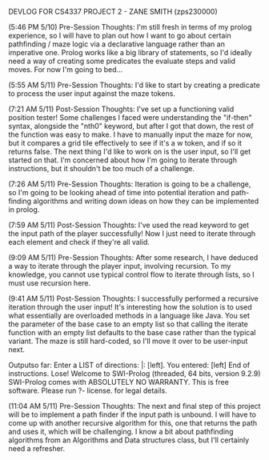 DEVLOG FOR CS4337 PROJECT 2 - ZANE SMITH (zps230000)

(5:46 PM 5/10) Pre-Session Thoughts: I'm still fresh in terms of my prolog experience, so I will have to plan out how I want to go about certain pathfinding / maze logic via a declarative language rather than an imperative one.
Prolog works like a big library of statements, so I'd ideally need a way of creating some predicates the evaluate steps and valid moves. For now I'm going to bed...

(5:55 AM 5/11) Pre-Session Thoughts: I'd like to start by creating a predicate to process the user input against the maze tokens.

(7:21 AM 5/11) Post-Session Thoughts: I've set up a functioning valid position tester! Some challenges I faced were understanding the "if-then" syntax, alongside the "nth0" keyword, but after I got that down, the rest of the function was easy to make.
I have to manually input the maze for now, but it compares a grid tile effectively to see if it's a w token, and if so it returns false. The next thing I'd like to work on is the user input, so I'll get started on that. 
I'm concerned about how I'm going to iterate through instructions, but it shouldn't be too much of a challenge.

(7:26 AM 5/11) Pre-Session Thoughts: Iteration is going to be a challenge, so I'm going to be looking ahead of time into potential iteration and path-finding algorithms and writing down ideas on how they can be implemented in prolog.

(7:59 AM 5/11) Post-Session Thoughts: I've used the read keyword to get the input path of the player successfully! Now I just need to iterate through each element and check if they're all valid.

(9:09 AM 5/11) Pre-Session Thoughts: After some research, I have deduced a way to iterate through the player input, involving recursion. To my knowledge, you cannot use typical control flow to iterate
through lists, so I must use recursion here. 

(9:41 AM 5/11) Post-Session Thoughts: I successfully performed a recursive iteration through the user input! It's interesting how the solution is to used what essentially are overloaded methods in a language like Java.
You set the parameter of the base case to an empty list so that calling the iterate function with an empty list defaults to the base case rather than the typical variant. The maze is still hard-coded, so I'll move
it over to be user-input next.

Outputso far:
Enter a LIST of directions:
|: [left].
You entered: [left]
End of instructions.
Lose!
Welcome to SWI-Prolog (threaded, 64 bits, version 9.2.9)
SWI-Prolog comes with ABSOLUTELY NO WARRANTY. This is free software.
Please run ?- license. for legal details.

(11:04 AM 5/11) Pre-Session Thoughts: The next and final step of this project will be to implement a path finder if the input path is unbound. I will have to come up with another recursive algorithm for this, one that
returns the path and uses it, which will be challenging. I know a bit about pathfinding algorithms from an Algorithms and Data structures class, but I'll certainly need a refresher.
